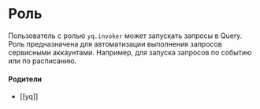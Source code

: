 # Роль

Пользователь с ролью `yq.invoker` может запускать запросы в Query. Роль предназначена для автоматизации выполнения запросов сервисными аккаунтами. Например, для запуска запросов по событию или по расписанию.


#### Родители

- [[yq]]
